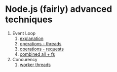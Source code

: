 # Node.js (fairly) advanced techniques

1. Event Loop
   1. [explanation](./1-event-loop.js)
   2. [operations - threads](./2-threads.js)
   3. [operations - requests](./3-async.js)
   4. [combined all + fs](./4-multitask.js)
2. Concurency
   1. [worker threads](./index.js)
